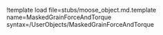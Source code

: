 !template load file=stubs/moose_object.md.template name=MaskedGrainForceAndTorque syntax=/UserObjects/MaskedGrainForceAndTorque